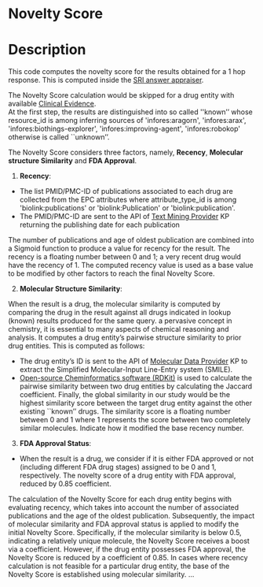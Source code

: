 # Novelty Score
# Description

This code computes the novelty score for the results obtained for a 1 hop response. This is computed inside the [SRI answer appraiser](https://github.com/NCATSTranslator/Translator-All/wiki/Standards-and-Reference-Implementation-(SRI)-Team).

The Novelty Score calculation would be skipped for a drug entity with available [Clinical Evidence](https://github.com/NCATSTranslator/Translator-All/wiki/SRI-Clinical-Evidence-Score).  
At the first step, the results are distinguished into so called ''known’’ whose resource_id is among inferring sources of 'infores:aragorn', 'infores:arax', 'infores:biothings-explorer', 'infores:improving-agent', 'infores:robokop' otherwise is called  ``unknown’’.  

The Novelty Score considers three factors, namely, **Recency**, **Molecular structure Similarity** and **FDA Approval**.

1. **Recency**:
  - The list PMID/PMC-ID of publications associated to each drug are collected from the EPC attributes where attribute_type_id is among 'biolink:publications' or 'biolink:Publication' or 'biolink:publication'.
  - The PMID/PMC-ID are sent to the API of [Text Mining Provider](https://github.com/NCATSTranslator/Translator-All/wiki/Text-Mining-Provider) KP returning the publishing date for each publication    
  
The number of publications and age of oldest publication are combined into a Sigmoid function to produce a value for recency for the result. The recency is a floating number between 0 and 1; a very recent drug would have the recency of 1. The computed recency value is used as a base value to be modified by other factors to reach the final Novelty Score.	


2. **Molecular Structure Similarity**:

When the result is a drug, the molecular similarity is computed by comparing the drug in the result against all drugs indicated in lookup (known) results produced for the same query. a pervasive concept in chemistry, it is essential to many aspects of chemical reasoning and analysis. It computes a drug entity’s pairwise structure similarity to prior drug entities. This is computed as follows:
  - The drug entity’s ID is sent to the API of [Molecular Data Provider](https://github.com/NCATSTranslator/Translator-All/wiki/Molecular-Data-Provider) KP to extract the Simplified Molecular-Input Line-Entry system (SMILE).
  - [Open-source Cheminformatics software (RDKit)](https://www.rdkit.org/) is used to calculate the pairwise similarity between two drug entities by calculating the Jaccard coefficient. Finally, the global similarity in our study would be the highest similarity score between the target drug entity against the other existing ``known’’ drugs. The similarity score is a floating number between 0 and 1 where 1 represents the score between two completely similar molecules. Indicate how it modified the base recency number.

3. **FDA Approval Status**:
  - When the result is a drug, we consider if it is either FDA approved or not (including different FDA drug stages) assigned to be 0 and 1, respectively. The novelty score of a drug entity with FDA approval, reduced by 0.85 coefficient.

The calculation of the Novelty Score for each drug entity begins with evaluating recency, which takes into account the number of associated publications and the age of the oldest publication. Subsequently, the impact of molecular similarity and FDA approval status is applied to modify the initial Novelty Score. Specifically, if the molecular similarity is below 0.5, indicating a relatively unique molecule, the Novelty Score receives a boost via a coefficient. However, if the drug entity possesses FDA approval, the Novelty Score is reduced by a coefficient of 0.85.
In cases where recency calculation is not feasible for a particular drug entity, the base of the Novelty Score is established using molecular similarity.
...
